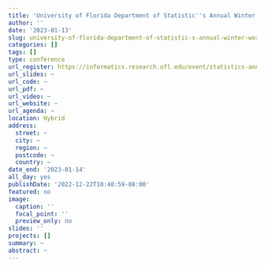 ```yaml
---
title: 'University of Florida Department of Statistic''s Annual Winter Workshop: Modern Computational Statistics'
author: ''
date: '2023-01-13'
slug: university-of-florida-department-of-statistic-s-annual-winter-workshop-modern-computational-statistics
categories: []
tags: []
type: conference
url_register: https://informatics.research.ufl.edu/event/statistics-annual-winter-workshop-2023/
url_slides: ~
url_code: ~
url_pdf: ~
url_video: ~
url_website: ~
url_agenda: ~
location: Hybrid
address:
  street: ~
  city: ~
  region: ~
  postcode: ~
  country: ~
date_end: '2023-01-14'
all_day: yes
publishDate: '2022-12-22T10:40:59-08:00'
featured: no
image:
  caption: ''
  focal_point: ''
  preview_only: no
slides: ''
projects: []
summary: ~
abstract: ~
---
```


<!--more-->
